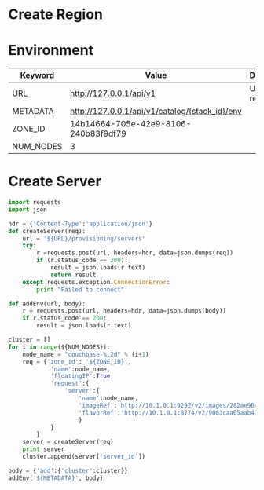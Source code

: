 # Create Region

# Environment

Keyword | Value | Description
----    | ----  | ----
URL     | http://127.0.0.1/api/v1 | URL for request
METADATA      | http://127.0.0.1/api/v1/catalog/{stack_id}/env
ZONE_ID | 14b14664-705e-42e9-8106-240b83f9df79
NUM_NODES   | 3

# Create Server

~~~python
import requests
import json

hdr = {'Content-Type':'application/json'}
def createServer(req):
    url = '${URL}/provisioning/servers'
    try:
        r =requests.post(url, headers=hdr, data=json.dumps(req))
        if (r.status_code == 200):
            result = json.loads(r.text)
            return result
    except requests.exception.ConnectionError:
        print "Failed to connect"

def addEnv(url, body):
    r = requests.post(url, headers=hdr, data=json.dumps(body))
    if r.status_code == 200:
        result = json.loads(r.text)

cluster = []
for i in range(${NUM_NODES}):
    node_name = "couchbase-%.2d" % (i+1)
    req = {'zone_id': '${ZONE_ID}', 
            'name':node_name,
            'floatingIP':True,
            'request':{
                'server':{
                    'name':node_name,
                    'imageRef':'http://10.1.0.1:9292/v2/images/282ae96c-644e-41b6-a206-ef3fd881908b',
                    'flavorRef':'http://10.1.0.1:8774/v2/9063caa05aab41cd8e34ef6a115e0915/flavors/4'
                    }
            }
        }
    server = createServer(req)
    print server
    cluster.append(server['server_id'])

body = {'add':{'cluster':cluster}}
addEnv('${METADATA}', body)

~~~
